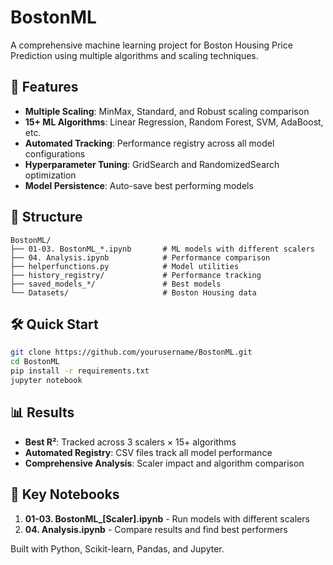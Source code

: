 # BostonML

A comprehensive machine learning project for Boston Housing Price Prediction using multiple algorithms and scaling techniques.

## 🚀 Features

- **Multiple Scaling**: MinMax, Standard, and Robust scaling comparison
- **15+ ML Algorithms**: Linear Regression, Random Forest, SVM, AdaBoost, etc.
- **Automated Tracking**: Performance registry across all model configurations
- **Hyperparameter Tuning**: GridSearch and RandomizedSearch optimization
- **Model Persistence**: Auto-save best performing models

## 📁 Structure

```
BostonML/
├── 01-03. BostonML_*.ipynb       # ML models with different scalers
├── 04. Analysis.ipynb            # Performance comparison
├── helperfunctions.py            # Model utilities
├── history_registry/             # Performance tracking
├── saved_models_*/               # Best models
└── Datasets/                     # Boston Housing data
```

## 🛠️ Quick Start

```bash
git clone https://github.com/yourusername/BostonML.git
cd BostonML
pip install -r requirements.txt
jupyter notebook
```

## 📊 Results

- **Best R²**: Tracked across 3 scalers × 15+ algorithms
- **Automated Registry**: CSV files track all model performance
- **Comprehensive Analysis**: Scaler impact and algorithm comparison

## 🎯 Key Notebooks

1. **01-03. BostonML_[Scaler].ipynb** - Run models with different scalers
2. **04. Analysis.ipynb** - Compare results and find best performers

Built with Python, Scikit-learn, Pandas, and Jupyter.